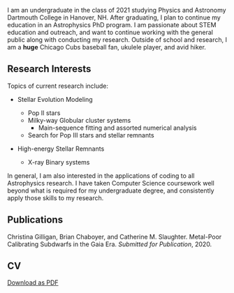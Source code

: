 I am an undergraduate in the class of 2021 studying Physics and Astronomy Dartmouth College in Hanover, NH. After graduating, I plan to continue my education in an Astrophysics PhD program. I am passionate about STEM education and outreach, and want to continue working with the general public along with conducting my research. Outside of school and research, I am a **huge** Chicago Cubs baseball fan, ukulele player, and avid hiker.


## Research Interests

Topics of current research include:

* Stellar Evolution Modeling
    * Pop II stars
    * Milky-way Globular cluster systems
        * Main-sequence fitting and assorted numerical analysis
    * Search for Pop III stars and stellar remnants
    
* High-energy Stellar Remnants
    * X-ray Binary systems
    
In general, I am also interested in the applications of coding to all Astrophysics research. I have taken Computer Science coursework well beyond what is required for my undergraduate degree, and consistently apply those skills to my research.

## Publications

Christina Gilligan, Brian Chaboyer, and Catherine M. Slaughter. Metal-Poor Calibrating Subdwarfs in the Gaia Era. *Submitted for Publication*, 2020.

## CV

[Download as PDF](https://github.com/catieslaughts/catieslaughts.github.io/raw/master/WebsiteCV.pdf)

<object
  data="https://github.com/catieslaughts/catieslaughts.github.io/blob/master/websitecvpg1.jpg"
  type="application/jpg"
  width="100%"
  height="700px">
  <!--<iframe
    src="https://github.com/catieslaughts/catieslaughts.github.io/blob/master/websitecvpg1.jpg"
    width="100%"
    height="700px"
    style="border: none;">
    <p>Your browser does not support PDFs. </p>
  </iframe>-->
</object>


<!--For more details see [GitHub Flavored Markdown](https://guides.github.com/features/mastering-markdown/).-->

